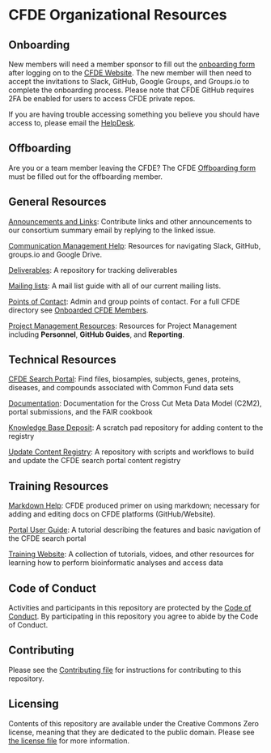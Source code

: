 # CFDE Organizational Resources

## Onboarding

New members will need a member sponsor to fill out the [onboarding form](https://www.nih-cfde.org/onboarding-form/) after logging on to the [CFDE Website](https://www.nih-cfde.org/). The new member will then need to accept the invitations to Slack, GitHub, Google Groups, and Groups.io to complete the onboarding process. Please note that CFDE GitHub requires 2FA be enabled for users to access CFDE private repos.

If you are having trouble accessing something you believe you should have access to, please
email the [HelpDesk](mailto:support@cfde.atlassian.net).

## Offboarding

Are you or a team member leaving the CFDE? The CFDE [Offboarding form](https://www.nih-cfde.org/offboarding-form/) must be filled out for the offboarding member. 

## General Resources

[Announcements and Links](https://github.com/nih-cfde/Announcements/issues?utf8=%E2%9C%93&q=is%3Aissue+is%3Aopen+Announcements): 
Contribute links and other announcements to our consortium summary email by replying to the linked issue.

[Communication Management Help](CommunicationManagementHelp.md): Resources for navigating Slack, GitHub, groups.<span></span>io and Google Drive.

[Deliverables](https://github.com/nih-cfde/deliverables/): A repository for tracking deliverables

[Mailing lists](MailingLists.md): A mail list guide with all of our current mailing lists.

[Points of Contact](PointsOfContact.md): Admin and group points of contact. For a full CFDE directory see [Onboarded CFDE Members](https://docs.google.com/spreadsheets/d/16JcTqlkCRPqrSnykqshrVM2XLf_3HJJiPpAb7qBaOug/edit?usp=sharing).

[Project Management Resources](/projectmanagement/README.md): Resources for Project Management including <b>Personnel</b>, <b>GitHub Guides</b>, and <b>Reporting</b>.

## Technical Resources

[CFDE Search Portal](https://app.nih-cfde.org/): Find files, biosamples, subjects, genes, proteins, diseases, and compounds associated with Common Fund data sets 

[Documentation](https://docs.nih-cfde.org/en/latest/): Documentation for the Cross Cut Meta Data Model (C2M2), portal submissions, and the FAIR cookbook

[Knowledge Base Deposit](https://github.com/nih-cfde/knowledge-base-deposit): A scratch pad repository for adding content to the registry 

[Update Content Registry](https://github.com/nih-cfde/update-content-registry): A repository with scripts and workflows to build and update the CFDE search portal content registry

## Training Resources

[Markdown Help](MarkdownHelp.md): CFDE produced primer on using markdown; necessary for adding and editing docs on CFDE platforms (GitHub/Website).

[Portal User Guide](https://docs.nih-cfde.org/en/latest/about/portalguide/): A tutorial describing the features and basic navigation of the CFDE search portal

[Training Website](https://training.nih-cfde.org/en/latest/): A collection of tutorials, vidoes, and other resources for learning how to perform bioinformatic analyses and access data

## Code of Conduct

Activities and participants in this repository are protected by the
[Code of Conduct](./CODEOFCONDUCT.md). By participating in this
repository you agree to abide by the Code of Conduct.

## Contributing

Please see the [Contributing file](./CONTRIBUTING.md) for instructions
for contributing to this repository.

## Licensing

Contents of this repository are available under the Creative Commons
Zero license, meaning that they are dedicated to the public domain.
Please see [the license file](./LICENSE.md) for more information.
